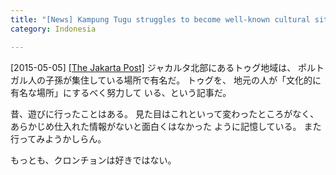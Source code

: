 ```yaml
---
title: "[News] Kampung Tugu struggles to become well-known cultural site "
category: Indonesia

---
```


[2015-05-05] [[The Jakarta Post]](http://www.thejakartapost.com/news/2015/05/04/kampung-tugu-struggles-become-well-known-cultural-site.html)  ジャカルタ北部にあるトゥグ地域は、
ポルトガル人の子孫が集住している場所で有名だ。
トゥグを、
地元の人が「文化的に有名な場所」にするべく努力して
いる、という記事だ。

 昔、遊びに行ったことはある。
見た目はこれといって変わったところがなく、
あらかじめ仕入れた情報がないと面白くはなかった
ように記憶している。
また行ってみようかしらん。

 もっとも、クロンチョンは好きではない。

